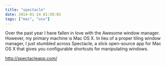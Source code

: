 ```yaml
---
title: "spectacle"
date: 2014-01-24 01:50:03
tags: ["mac", "osx"]
---
```


<p>
Over the past year I have fallen in love with the Awesome window manager. However, my primary machine is Mac OS X. In lieu of a proper tiling window manager, I just stumbled across Spectacle, a slick  open-source app for Mac OS X that gives you configurable shortcuts for manipulating windows.
</p>

<p>
<a href="http://spectacleapp.com/">http://spectacleapp.com/</a>
</p>

